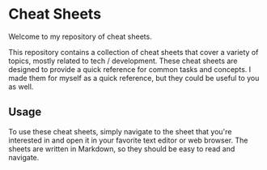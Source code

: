 # Cheat Sheets

Welcome to my repository of cheat sheets.

This repository contains a collection of cheat sheets that cover a variety of topics, mostly related to tech / development. These cheat sheets are designed to provide a quick reference for common tasks and concepts. I made them for myself as a quick reference, but they could be useful to you as well.

## Usage

To use these cheat sheets, simply navigate to the sheet that you're interested in and open it in your favorite text editor or web browser. The sheets are written in Markdown, so they should be easy to read and navigate.